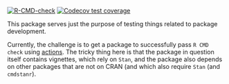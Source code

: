 <!-- badges: start -->
[![R-CMD-check](https://github.com/gobbios/testpack/actions/workflows/R-CMD-check.yaml/badge.svg)](https://github.com/gobbios/testpack/actions/workflows/R-CMD-check.yaml)
[![Codecov test coverage](https://codecov.io/gh/gobbios/testpack/branch/main/graph/badge.svg)](https://app.codecov.io/gh/gobbios/testpack?branch=main)
<!-- badges: end -->

This package serves just the purpose of testing things related to package development.

Currently, the challenge is to get a package to successfully pass `R CMD check` using [actions](https://github.com/r-lib/actions).
The tricky thing here is that the package in question itself contains vignettes, which rely on `Stan`, and the package also depends on other packages that are not on CRAN (and which also require `Stan` (and `cmdstanr`).

